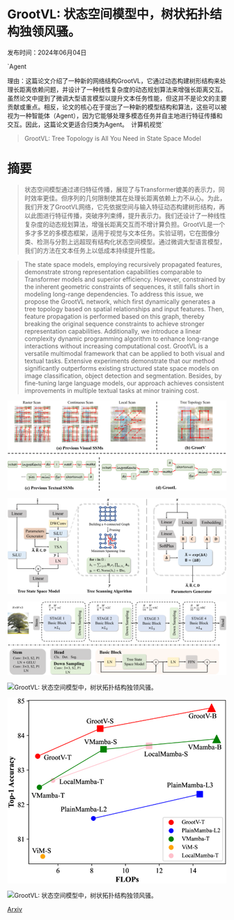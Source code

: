 # GrootVL: 状态空间模型中，树状拓扑结构独领风骚。

发布时间：2024年06月04日

`Agent

理由：这篇论文介绍了一种新的网络结构GrootVL，它通过动态构建树形结构来处理长距离依赖问题，并设计了一种线性复杂度的动态规划算法来增强长距离交互。虽然论文中提到了微调大型语言模型以提升文本任务性能，但这并不是论文的主要贡献或重点。相反，论文的核心在于提出了一种新的模型结构和算法，这些可以被视为一种智能体（Agent），因为它能够处理多模态任务并自主地进行特征传播和交互。因此，这篇论文更适合归类为Agent。` `计算机视觉`

> GrootVL: Tree Topology is All You Need in State Space Model

# 摘要

> 状态空间模型通过递归特征传播，展现了与Transformer媲美的表示力，同时效率更佳。但序列的几何限制使其在处理长距离依赖上力不从心。为此，我们开发了GrootVL网络，它先依据空间与输入特征动态构建树形结构，再以此图进行特征传播，突破序列束缚，提升表示力。我们还设计了一种线性复杂度的动态规划算法，增强长距离交互而不增计算负担。GrootVL是一个多才多艺的多模态框架，适用于视觉与文本任务。实验证明，它在图像分类、检测与分割上远超现有结构化状态空间模型。通过微调大型语言模型，我们的方法在文本任务上以低成本持续提升性能。

> The state space models, employing recursively propagated features, demonstrate strong representation capabilities comparable to Transformer models and superior efficiency. However, constrained by the inherent geometric constraints of sequences, it still falls short in modeling long-range dependencies. To address this issue, we propose the GrootVL network, which first dynamically generates a tree topology based on spatial relationships and input features. Then, feature propagation is performed based on this graph, thereby breaking the original sequence constraints to achieve stronger representation capabilities. Additionally, we introduce a linear complexity dynamic programming algorithm to enhance long-range interactions without increasing computational cost. GrootVL is a versatile multimodal framework that can be applied to both visual and textual tasks. Extensive experiments demonstrate that our method significantly outperforms existing structured state space models on image classification, object detection and segmentation. Besides, by fine-tuning large language models, our approach achieves consistent improvements in multiple textual tasks at minor training cost.

![GrootVL: 状态空间模型中，树状拓扑结构独领风骚。](../../../paper_images/2406.02395/x1.png)

![GrootVL: 状态空间模型中，树状拓扑结构独领风骚。](../../../paper_images/2406.02395/x2.png)

![GrootVL: 状态空间模型中，树状拓扑结构独领风骚。](../../../paper_images/2406.02395/x3.png)

![GrootVL: 状态空间模型中，树状拓扑结构独领风骚。](../../../paper_images/2406.02395/x4.png)

![GrootVL: 状态空间模型中，树状拓扑结构独领风骚。](../../../paper_images/2406.02395/x5.png)

![GrootVL: 状态空间模型中，树状拓扑结构独领风骚。](../../../paper_images/2406.02395/x6.png)

[Arxiv](https://arxiv.org/abs/2406.02395)
